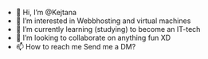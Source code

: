 - 👋 Hi, I’m @Kejtana
- 👀 I’m interested in Webbhosting and virtual machines 
- 🌱 I’m currently learning (studying) to become an IT-tech 
- 💞️ I’m looking to collaborate on anything fun XD 
- 📫 How to reach me Send me a DM? 

<!---
Kejtana/Kejtana is a ✨ special ✨ repository because its `README.md` (this file) appears on your GitHub profile.
You can click the Preview link to take a look at your changes.
--->
